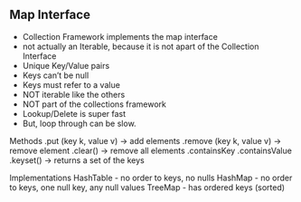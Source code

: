 ## Map Interface
- Collection Framework implements the map interface
- not actually an Iterable, because it is not apart of the Collection Interface
- Unique Key/Value pairs
- Keys can’t be null
- Keys must refer to a value
- NOT iterable like the others
- NOT part of the collections framework
- Lookup/Delete is super fast
- But, loop through can be slow.

Methods
.put (key k, value v) -> add elements
.remove (key k, value v) -> remove element
.clear() -> remove all elements
.containsKey
.containsValue
.keyset() -> returns a set of the keys

Implementations
HashTable - no order to keys, no nulls
HashMap - no order to keys, one null key, any null values
TreeMap - has ordered keys (sorted)